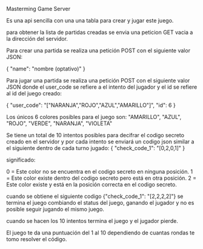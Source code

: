 
Masterming Game Server

Es una api sencilla con una una tabla para crear y jugar este juego.

para obtener la lista de partidas creadas se envia una peticion GET vacia a la dirección del servidor.

Para crear una partida se realiza una petición POST con el siguiente valor JSON:

{
  "name": "nombre (optativo)"
}

Para jugar una partida se realiza una petición POST  con el siguiente valor JSON donde el user_code se refiere a el intento del jugador y el id se refiere al id del juego creado:

{
  "user_code": "[\"NARANJA\",\"ROJO\",\"AZUL\",\"AMARILLO\"]",
  "id": 6
}

Los únicos 6 colores posibles para el juego son: 
"AMARILLO", "AZUL", "ROJO", "VERDE", "NARANJA", "VIOLETA"

Se tiene un total de 10 intentos posibles para decifrar el codigo secreto creado en el servidor y por cada intento se enviará un codigo json similar a el siguiente dentro de cada turno jugado:
{
"check_code_1": "[0,2,0,1]"
}

significado:

0 = Este color no se encuentra en el codigo secreto en ninguna posición.
1 = Este color existe dentro del codigo secreto pero está en otra posición.
2 = Este color existe y está en la posición correcta en el codigo secreto.

cuando se obtiene el siguiente codigo {"check_code_1": "[2,2,2,2]"} se termina el juego combiando el status del juego, ganando el jugador y no es posible seguir jugando el mismo juego.

cuando se hacen los 10 intentos termina el juego y el jugador pierde.

El juego te da una puntuación del 1 al 10 dependiendo de cuantas rondas te tomo resolver el código.
